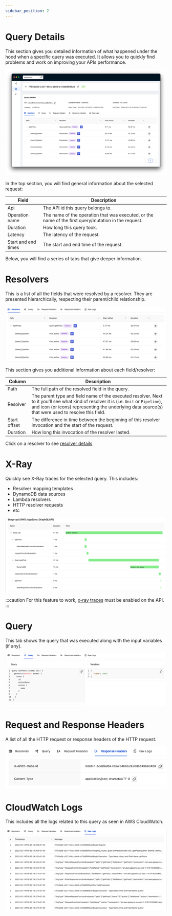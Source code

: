 ```yaml
---
sidebar_position: 2
---
```


# Query Details

This section gives you detailed information of what happened under the hood when a specific query was executed. It allows you to quickly find problems and work on improving your APIs performance.

![Query Details](img/query-details.png)

In the top section, you will find general information about the selected request:

| Field | Description |
| -- | -- |
| Api |  The API id this query belongs to.
| Operation name |  The name of the operation that was executed, or the name of the first query/mutation in the request. |
| Duration |  How long this query took. |
| Latency | The latency of the request. |
| Start and end times |  The start and end time of the request. |

Below, you will find a series of tabs that give deeper information.

# Resolvers

This is a list of all the fields that were resolved by a resolver. They are presented hierarchically, respecting their parent/child relationship.

![Resolvers](img/resolvers.png)

This section gives you additional information about each field/resolver:

| Column | Description |
| ---  | --- | 
| Path|  The full path of the resolved field in the query. |
| Resolver| The parent type and field name of the executed resolver. Next to it you'll see what kind of resolver it is (i.e. `Unit` or `Pipeline`), and icon (or icons) representing the underlying data source(s) that were used to resolve this field. |
| Start offset| The difference in time between the beginning of this resolver invocation and the start of the request.|
| Duration| How long this invocation of the resolver lasted.|


Click on a resolver to see [resolver details](./resolver-details)

# X-Ray

Quickly see X-Ray traces for the selected query. This includes:

- Resolver mapping templates
- DynamoDB data sources
- Lambda resolvers
- HTTP resolver requests 
- etc

![X-Ray](img/x-ray.png)

:::caution
For this feature to work, [x-ray traces](https://docs.aws.amazon.com/appsync/latest/devguide/x-ray-tracing.html) must be enabled on the API. 
:::

# Query

This tab shows the query that was executed along with the input variables (if any).

![Query](img/query.png)

# Request and Response Headers

A list of all the HTTP request or response headers of the HTTP request.

![Headers](img/headers.png)

# CloudWatch Logs
This includes all the logs related to this query as seen in AWS CloudWatch.

![Raw logs](img/raw-logs.png)
